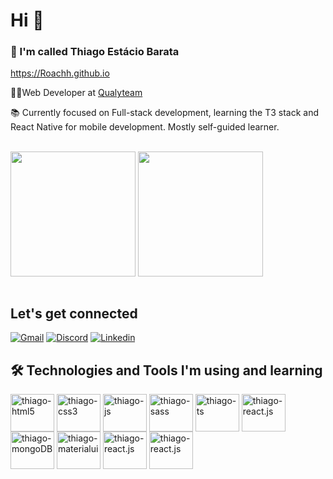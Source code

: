 # Hi 👋

### 👨 I'm called Thiago Estácio Barata

https://Roachh.github.io

👨‍💻Web Developer at [Qualyteam](https://qualyteam.com/pb/)

📚 Currently focused on Full-stack development, learning the T3 stack and React Native for mobile development. Mostly self-guided learner.

<br />

<div>
  <img align="center" height='200em' src='https://github-readme-stats.vercel.app/api?username=Roachh&theme=tokyonight' />
  <img align="center" height='200em' src='https://github-readme-stats.vercel.app/api/top-langs/?username=Roachh&theme=tokyonight' />
</div>

<br />

## Let's get connected

[![Gmail](https://img.shields.io/badge/Gmail-D14836?style=for-the-badge&logo=gmail&logoColor=white)](mailto:thgebarata@gmail.com)
[![Discord](https://img.shields.io/badge/Discord-7289DA?style=for-the-badge&logo=discord&logoColor=white)](https://discord.com/users/166624029808132096)
[![Linkedin](https://img.shields.io/badge/LinkedIn-0077B5?style=for-the-badge&logo=linkedin&logoColor=white)](https://www.linkedin.com/in/thiago-e-86a0208a)


## 🛠 Technologies and Tools I'm using and learning

<div>
  <img align="center" alt="thiago-html5" height="60" width="70" src="https://cdn.jsdelivr.net/gh/devicons/devicon/icons/html5/html5-original.svg" />
  <img align="center" alt="thiago-css3" height="60" width="70" src="https://cdn.jsdelivr.net/gh/devicons/devicon/icons/css3/css3-original.svg" />
  <img align="center" alt="thiago-js" height="60" width="70" src="https://cdn.jsdelivr.net/gh/devicons/devicon/icons/javascript/javascript-original.svg" />
  <img align="center" alt="thiago-sass" height="60" width="70" src="https://cdn.jsdelivr.net/gh/devicons/devicon/icons/sass/sass-original.svg" />  
  <img align="center" alt="thiago-ts" height="60" width="70" src="https://cdn.jsdelivr.net/gh/devicons/devicon/icons/typescript/typescript-original.svg" />
  <img align="center" alt="thiago-react.js" height="60" width="70" src="https://cdn.jsdelivr.net/gh/devicons/devicon/icons/react/react-original.svg" />  
  <img align="center" alt="thiago-mongoDB" height="60" width="70" src="https://cdn.jsdelivr.net/gh/devicons/devicon/icons/mongodb/mongodb-original.svg" />
  <img align="center" alt="thiago-materialui" height="60" width="70" src="https://cdn.jsdelivr.net/gh/devicons/devicon/icons/materialui/materialui-original.svg" />  
  <img align="center" alt="thiago-react.js" height="60" width="70" src="https://cdn.jsdelivr.net/gh/devicons/devicon/icons/nextjs/nextjs-original-wordmark.svg" />   
  <img align="center" alt="thiago-react.js" height="60" width="70" src="https://cdn.jsdelivr.net/gh/devicons/devicon/icons/express/express-original-wordmark.svg" />
  
</div>
